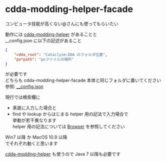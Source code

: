
# cdda-modding-helper-facade  
コンピュータ技能が高くない@さんにも使ってもらいたい  

動作には
[cdda-modding-helper](https://github.com/YueKaburagi/cdda-modding-helper)
があることと  
\_\_config.json に以下の記述があること  
```json
{
    "cdda_root": "Cataclysm:DDA のフォルダ位置",
    "po*path": "poファイルの場所"
}
```
が必要です   
どちらも cdda-modding-helper-facade 本体と同じフォルダに置いてください  
参照: [\_\_config.json](https://github.com/YueKaburagi/cdda-modding-helper/wiki/__config.json)   

現行では検索欄に  
- 素直に入力した場合と   
- find や lookup からはじまる helper 用の記法で入力場合で   
挙動が若干異なります  
helper 用の記法については
[Browser](https://github.com/YueKaburagi/cdda-modding-helper/wiki/Browser)
を参照してください


Win7 以降 か MacOS 10.9 以降  
でそれぞれ動くと思います  

[cdda-modding-helper](https://github.com/YueKaburagi/cdda-modding-helper) も使うので
Java 7 以降も必要です  



